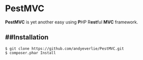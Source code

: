 PestMVC
=======

**PestMVC** is yet another easy using **P**HP R**est**ful **MVC** framework.

##Installation
-----
    $ git clone https://github.com/andyeverlie/PestMVC.git
    $ composer.phar Install


